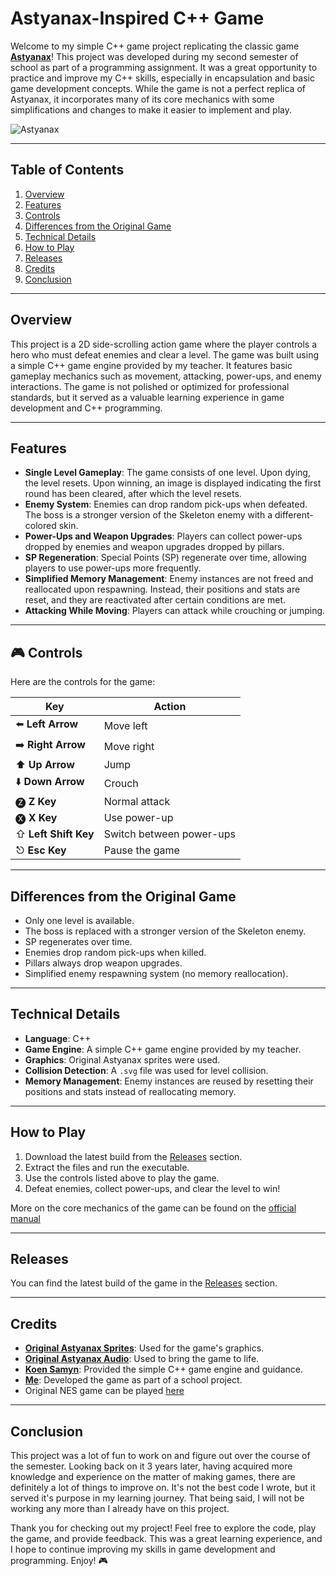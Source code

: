 # Astyanax-Inspired C++ Game

Welcome to my simple C++ game project replicating the classic game [**Astyanax**](https://en.wikipedia.org/wiki/The_Astyanax)! This project was developed during my second semester of school as part of a programming assignment. It was a great opportunity to practice and improve my C++ skills, especially in encapsulation and basic game development concepts. While the game is not a perfect replica of Astyanax, it incorporates many of its core mechanics with some simplifications and changes to make it easier to implement and play.

![Astyanax](https://static.wikia.nocookie.net/nintendo/images/2/23/Astyanax.jpg/revision/latest?cb=20090721185837&path-prefix=en)

---

## Table of Contents
1. [Overview](#overview)
2. [Features](#features)
3. [Controls](#controls)
4. [Differences from the Original Game](#differences-from-the-original-game)
5. [Technical Details](#technical-details)
6. [How to Play](#how-to-play)
7. [Releases](#releases)
8. [Credits](#credits)
9. [Conclusion](#conclusion)

---

## Overview
This project is a 2D side-scrolling action game where the player controls a hero who must defeat enemies and clear a level. The game was built using a simple C++ game engine provided by my teacher. It features basic gameplay mechanics such as movement, attacking, power-ups, and enemy interactions. The game is not polished or optimized for professional standards, but it served as a valuable learning experience in game development and C++ programming.

---

## Features
- **Single Level Gameplay**: The game consists of one level. Upon dying, the level resets. Upon winning, an image is displayed indicating the first round has been cleared, after which the level resets.
- **Enemy System**: Enemies can drop random pick-ups when defeated. The boss is a stronger version of the Skeleton enemy with a different-colored skin.
- **Power-Ups and Weapon Upgrades**: Players can collect power-ups dropped by enemies and weapon upgrades dropped by pillars.
- **SP Regeneration**: Special Points (SP) regenerate over time, allowing players to use power-ups more frequently.
- **Simplified Memory Management**: Enemy instances are not freed and reallocated upon respawning. Instead, their positions and stats are reset, and they are reactivated after certain conditions are met.
- **Attacking While Moving**: Players can attack while crouching or jumping.

---

## 🎮 Controls

Here are the controls for the game:

| **Key**               | **Action**           |
|-----------------------|----------------------|
| ⬅️ **Left Arrow**      | Move left            |
| ➡️ **Right Arrow**     | Move right           |
| ⬆️ **Up Arrow**        | Jump                 |
| ⬇️ **Down Arrow**      | Crouch               |
| 🅩 **Z Key**           | Normal attack        |
| 🅧 **X Key**           | Use power-up         |
| ⇧ **Left Shift Key**  | Switch between power-ups |
| ⎋ **Esc Key**         | Pause the game       |
---

## Differences from the Original Game
- Only one level is available.
- The boss is replaced with a stronger version of the Skeleton enemy.
- SP regenerates over time.
- Enemies drop random pick-ups when killed.
- Pillars always drop weapon upgrades.
- Simplified enemy respawning system (no memory reallocation).

---

## Technical Details
- **Language**: C++
- **Game Engine**: A simple C++ game engine provided by my teacher.
- **Graphics**: Original Astyanax sprites were used.
- **Collision Detection**: A `.svg` file was used for level collision.
- **Memory Management**: Enemy instances are reused by resetting their positions and stats instead of reallocating memory.

---

## How to Play
1. Download the latest build from the [Releases](#releases) section.
2. Extract the files and run the executable.
3. Use the controls listed above to play the game.
4. Defeat enemies, collect power-ups, and clear the level to win!

More on the core mechanics of the game can be found on the [official manual](https://www.retrogames.cz/manualy/NES/Astyanax_-_NES_-_Manual.pdf)

---

## Releases
You can find the latest build of the game in the [Releases](https://github.com/Juddy2403/Astyanax/releases) section. 

---

## Credits
- [**Original Astyanax Sprites**](https://www.spriters-resource.com/nes/astyanax/): Used for the game's graphics.
- [**Original Astyanax Audio**](https://downloads.khinsider.com/game-soundtracks/album/astyanax-nes): Used to bring the game to life.
- [**Koen Samyn**](https://www.linkedin.com/in/koen-samyn-1652235/): Provided the simple C++ game engine and guidance. 
- [**Me**](https://www.linkedin.com/in/ioana-raileanu-147725252/): Developed the game as part of a school project.
- Original NES game can be played [here](https://www.retrogames.cz/play_1491-NES.php)

---

## Conclusion
This project was a lot of fun to work on and figure out over the course of the semester. Looking back on it 3 years later, having acquired more knowledge and experience on the matter of making games, there are definitely a lot of things to improve on. It's not the best code I wrote, but it served it's purpose in my learning journey. That being said, I will not be working any more than I already have on this project. 

Thank you for checking out my project! Feel free to explore the code, play the game, and provide feedback. This was a great learning experience, and I hope to continue improving my skills in game development and programming. Enjoy! 🎮
